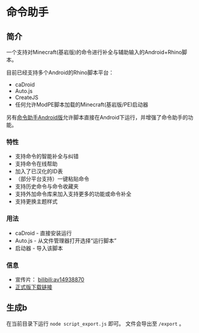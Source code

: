 # 命令助手
## 简介
一个支持对Minecraft(基岩版)的命令进行补全与辅助输入的Android+Rhino脚本。

目前已经支持多个Android的Rhino脚本平台：
* caDroid
* Auto.js
* CreateJS
* 任何允许ModPE脚本加载的Minecraft(基岩版/PE)启动器

另有[命令助手Android版](https://gitee.com/projectxero/cadroid)允许脚本直接在Android下运行，并增强了命令助手的功能。

### 特性
* 支持命令的智能补全与纠错
* 支持命令在线帮助
* 加入了已汉化的ID表
* （部分平台支持）一键粘贴命令
* 支持历史命令与命令收藏夹
* 支持外加命令库来加入支持更多的功能或命令补全
* 支持更换主题样式

### 用法
* caDroid - 直接安装运行
* Auto.js - 从文件管理器打开选择“运行脚本”
* 启动器 - 导入该脚本

### 信息
* 宣传片： [bilibili:av14938870](http://www.bilibili.com/video/av14938870)
* [正式版下载链接](http://pan.baidu.com/share/link?shareid=2966673396&uk=404195919)

## 生成b
在当前目录下运行 `node script_export.js` 即可。
文件会导出至 `/export` 。